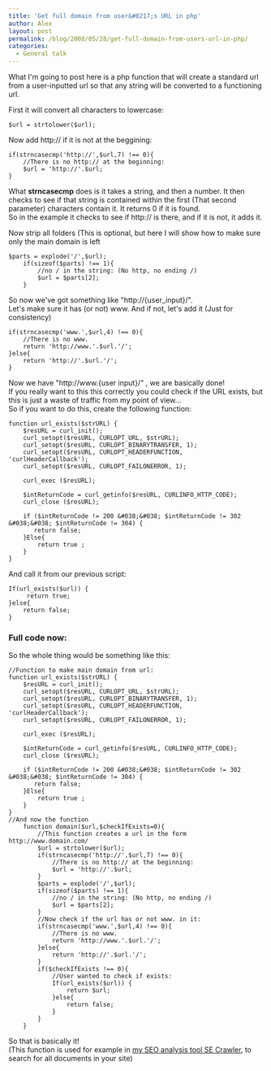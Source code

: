 ```yaml
---
title: 'Get full domain from user&#8217;s URL in php'
author: Alex
layout: post
permalink: /blog/2008/05/28/get-full-domain-from-users-url-in-php/
categories:
  - General talk
---
```



What I\'m going to post here is a php function that will create a standard url from a user-inputted url so that any string will be converted to a functioning url.

First it will convert all characters to lowercase:

    $url = strtolower($url);
    

Now add http:// if it is not at the beggining:

    if(strncasecmp('http://',$url,7) !== 0){
    	//There is no http:// at the beginning:
    	$url = 'http://'.$url;
    }
    

What **strncasecmp** does is it takes a string, and then a number. It then checks to see if that string is contained within the first (That second parameter) characters contain it. It returns 0 if it is found.  
So in the example it checks to see if http:// is there, and if it is not, it adds it.

Now strip all folders (This is optional, but here I will show how to make sure only the main domain is left

    $parts = explode('/',$url);
    	if(sizeof($parts) !== 1){
    		//no / in the string: (No http, no ending /)
    		$url = $parts[2];
    	}
    

So now we\'ve got something like \"http://{user_input}/\".  
Let\'s make sure it has (or not) www. And if not, let\'s add it (Just for consistency)

    if(strncasecmp('www.',$url,4) !== 0){
    	//There is no www.
    	return 'http://www.'.$url.'/';
    }else{
    	return 'http://'.$url.'/';
    }
    

Now we have \"http://www.{user input}/\" , we are basically done!  
If you really want to this this correctly you could check if the URL exists, but this is just a waste of traffic from my point of view...  
So if you want to do this, create the following function:

    function url_exists($strURL) {
        $resURL = curl_init();
        curl_setopt($resURL, CURLOPT_URL, $strURL);
        curl_setopt($resURL, CURLOPT_BINARYTRANSFER, 1);
        curl_setopt($resURL, CURLOPT_HEADERFUNCTION, 'curlHeaderCallback');
        curl_setopt($resURL, CURLOPT_FAILONERROR, 1);
    
        curl_exec ($resURL);
    
        $intReturnCode = curl_getinfo($resURL, CURLINFO_HTTP_CODE);
        curl_close ($resURL);
    
        if ($intReturnCode != 200 &#038;&#038; $intReturnCode != 302 &#038;&#038; $intReturnCode != 304) {
           return false;
        }Else{
            return true ;
        }
    } 
    

And call it from our previous script:

    If(url_exists($url)) {
         return true;
    }else{
        return false;
    }
    

### Full code now: 

So the whole thing would be something like this: 

    //Function to make main domain from url:
    function url_exists($strURL) {
        $resURL = curl_init();
        curl_setopt($resURL, CURLOPT_URL, $strURL);
        curl_setopt($resURL, CURLOPT_BINARYTRANSFER, 1);
        curl_setopt($resURL, CURLOPT_HEADERFUNCTION, 'curlHeaderCallback');
        curl_setopt($resURL, CURLOPT_FAILONERROR, 1);
    
        curl_exec ($resURL);
    
        $intReturnCode = curl_getinfo($resURL, CURLINFO_HTTP_CODE);
        curl_close ($resURL);
    
        if ($intReturnCode != 200 &#038;&#038; $intReturnCode != 302 &#038;&#038; $intReturnCode != 304) {
           return false;
        }Else{
            return true ;
        }
    } 
    //And now the function
    	function domain($url,$checkIfExists=0){
    		//This function creates a url in the form http://www.domain.com/
    		$url = strtolower($url);
    		if(strncasecmp('http://',$url,7) !== 0){
    			//There is no http:// at the beginning:
    			$url = 'http://'.$url;
    		}
    		$parts = explode('/',$url);
    		if(sizeof($parts) !== 1){
    			//no / in the string: (No http, no ending /)
    			$url = $parts[2];
    		}
    		//Now check if the url has or not www. in it:
    		if(strncasecmp('www.',$url,4) !== 0){
    			//There is no www.
    			return 'http://www.'.$url.'/';
    		}else{
    			return 'http://'.$url.'/';
    		}
    		if($checkIfExists !== 0){
    			//User wanted to check if exists:
    			If(url_exists($url)) {
    				return $url;
    			}else{
    				return false;
    			}
    		}
    	}
    

So that is basically it!  
(This function is used for example in [my SEO analysis tool SE Crawler][1], to search for all documents in your site)

[1]: http://urbanoalvarez.es/crawler/test.php